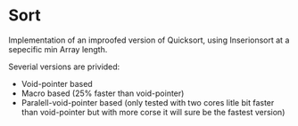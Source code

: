 Sort
=====

Implementation of an improofed version of Quicksort, using Inserionsort
at a sepecific min Array length.

Severial versions are privided:

  + Void-pointer based
  + Macro based (25% faster than void-pointer)
  + Paralell-void-pointer based (only tested with two cores litle bit faster
    than void-pointer but with more corse it will sure be the fastest version)
